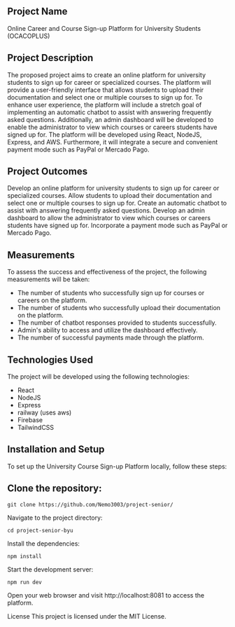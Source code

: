 ## Project Name
Online Career and Course Sign-up Platform for University Students (OCACOPLUS)

## Project Description
The proposed project aims to create an online platform for university students to sign up for career or specialized courses. The platform will provide a user-friendly interface that allows students to upload their documentation and select one or multiple courses to sign up for. To enhance user experience, the platform will include a stretch goal of implementing an automatic chatbot to assist with answering frequently asked questions. Additionally, an admin dashboard will be developed to enable the administrator to view which courses or careers students have signed up for. The platform will be developed using React, NodeJS, Express, and AWS. Furthermore, it will integrate a secure and convenient payment mode such as PayPal or Mercado Pago.

## Project Outcomes
Develop an online platform for university students to sign up for career or specialized courses.
Allow students to upload their documentation and select one or multiple courses to sign up for.
Create an automatic chatbot to assist with answering frequently asked questions.
Develop an admin dashboard to allow the administrator to view which courses or careers students have signed up for.
Incorporate a payment mode such as PayPal or Mercado Pago.

## Measurements
 To assess the success and effectiveness of the project, the following measurements will be taken:
 - The number of students who successfully sign up for courses or careers on the platform.
 - The number of students who successfully upload their documentation on the platform.
 - The number of chatbot responses provided to students successfully.
 - Admin's ability to access and utilize the dashboard effectively.
 - The number of successful payments made through the platform.
   
## Technologies Used
   The project will be developed using the following technologies:

 - React
 - NodeJS
 - Express
 - railway (uses aws)
 - Firebase
 - TailwindCSS
## Installation and Setup
To set up the University Course Sign-up Platform locally, follow these steps:

## Clone the repository:

```
git clone https://github.com/Nemo3003/project-senior/
```
Navigate to the project directory:

```
cd project-senior-byu
```

Install the dependencies:

```
npm install
```
Start the development server:

```
npm run dev
```
Open your web browser and visit http://localhost:8081 to access the platform.


License
This project is licensed under the MIT License.
